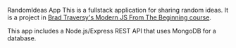 RandomIdeas App
This is a fullstack application for sharing random ideas. It is a project in [Brad Traversy's Modern JS From The Beginning course](https://www.udemy.com/course/modern-javascript-from-the-beginning).

This app includes a Node.js/Express REST API that uses MongoDB for a database. 
